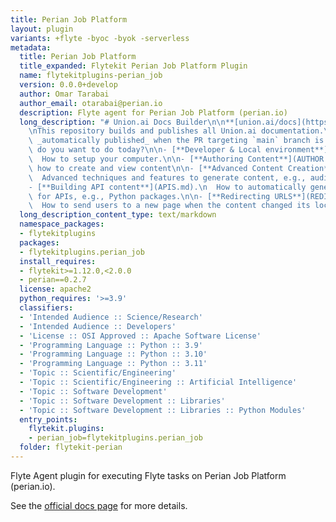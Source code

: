 ```yaml
---
title: Perian Job Platform
layout: plugin
variants: +flyte -byoc -byok -serverless
metadata:
  title: Perian Job Platform
  title_expanded: Flytekit Perian Job Platform Plugin
  name: flytekitplugins-perian_job
  version: 0.0.0+develop
  author: Omar Tarabai
  author_email: otarabai@perian.io
  description: Flyte agent for Perian Job Platform (perian.io)
  long_description: "# Union.ai Docs Builder\n\n**[union.ai/docs](https://union.ai/docs)**\n\
    \nThis repository builds and publishes all Union.ai documentation.\n\nThe site is\
    \ _automatically published_ when the PR targeting `main` branch is merged.\n\nWhat\
    \ do you want to do today?\n\n- [**Developer & Local environment**](DEVELOPER.md).\n\
    \  How to setup your computer.\n\n- [**Authoring Content**](AUTHOR.md).\n  101 of\
    \ how to create and view content\n\n- [**Advanced Content Creation**](SHORTCODES.md).\n\
    \  Advanced techniques and features to generate content, e.g., audio player.\n\n\
    - [**Building API content**](APIS.md).\n  How to automatically generate content\
    \ for APIs, e.g., Python packages.\n\n- [**Redirecting URLS**](REDIRECTS.md).\n\
    \  How to send users to a new page when the content changed its location."
  long_description_content_type: text/markdown
  namespace_packages:
  - flytekitplugins
  packages:
  - flytekitplugins.perian_job
  install_requires:
  - flytekit>=1.12.0,<2.0.0
  - perian==0.2.7
  license: apache2
  python_requires: '>=3.9'
  classifiers:
  - 'Intended Audience :: Science/Research'
  - 'Intended Audience :: Developers'
  - 'License :: OSI Approved :: Apache Software License'
  - 'Programming Language :: Python :: 3.9'
  - 'Programming Language :: Python :: 3.10'
  - 'Programming Language :: Python :: 3.11'
  - 'Topic :: Scientific/Engineering'
  - 'Topic :: Scientific/Engineering :: Artificial Intelligence'
  - 'Topic :: Software Development'
  - 'Topic :: Software Development :: Libraries'
  - 'Topic :: Software Development :: Libraries :: Python Modules'
  entry_points:
    flytekit.plugins:
    - perian_job=flytekitplugins.perian_job
  folder: flytekit-perian
---
```



Flyte Agent plugin for executing Flyte tasks on Perian Job Platform (perian.io).

See the [official docs page](https://perian.io/docs/flyte-getting-started) for more details.

